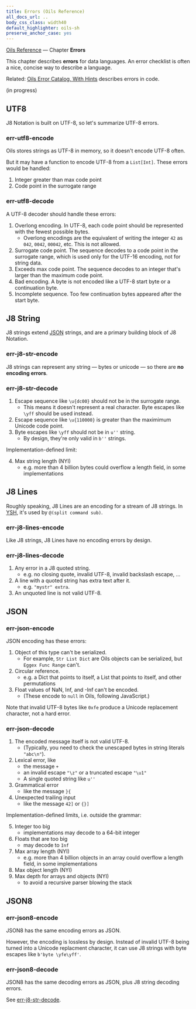 ```yaml
---
title: Errors (Oils Reference)
all_docs_url: ..
body_css_class: width40
default_highlighter: oils-sh
preserve_anchor_case: yes
---
```


<div class="doc-ref-header">

[Oils Reference](index.html) &mdash;
Chapter **Errors**

</div>

This chapter describes **errors** for data languages.  An error checklist is
often a nice, concise way to describe a language.

Related: [Oils Error Catalog, With Hints](../error-catalog.html) describes
errors in code.

<span class="in-progress">(in progress)</span>

<div id="dense-toc">
</div>

## UTF8

J8 Notation is built on UTF-8, so let's summarize UTF-8 errors.

### err-utf8-encode

Oils stores strings as UTF-8 in memory, so it doesn't encode UTF-8 often.

But it may have a function to encode UTF-8 from a `List[Int]`.  These errors
would be handled:

1. Integer greater than max code point
1. Code point in the surrogate range

### err-utf8-decode

A UTF-8 decoder should handle these errors:

1. Overlong encoding.  In UTF-8, each code point should be represented with the
   fewest possible bytes. 
   - Overlong encodings are the equivalent of writing the integer `42` as
     `042`, `0042`, `00042`, etc.  This is not allowed.
1. Surrogate code point.  The sequence decodes to a code point in the surrogate
   range, which is used only for the UTF-16 encoding, not for string data.
1. Exceeds max code point.  The sequence decodes to an integer that's larger
   than the maximum code point.
1. Bad encoding.  A byte is not encoded like a UTF-8 start byte or a
   continuation byte.
1. Incomplete sequence.  Too few continuation bytes appeared after the start
   byte.

## J8 String

J8 strings extend [JSON]($xref) strings, and are a primary building block of J8
Notation.

### err-j8-str-encode

J8 strings can represent any string &mdash; bytes or unicode &mdash; so there
are **no encoding errors**.

### err-j8-str-decode

1. Escape sequence like `\u{dc00}` should not be in the surrogate range.
   - This means it doesn't represent a real character.  Byte escapes like
     `\yff` should be used instead.
1. Escape sequence like `\u{110000}` is greater than the maximimum Unicode code
   point.
1. Byte escapes like `\yff` should not be in `u''` string.
   - By design, they're only valid in `b''` strings.

Implementation-defined limit:

4. Max string length (NYI)
   - e.g. more than 4 billion bytes could overflow a length field, in some
     implementations

## J8 Lines

Roughly speaking, J8 Lines are an encoding for a stream of J8 strings.  In
[YSH]($xref), it's used by `@(split command sub)`.

### err-j8-lines-encode

Like J8 strings, J8 Lines have no encoding errors by design.

### err-j8-lines-decode

1. Any error in a J8 quoted string.
   -  e.g. no closing quote, invalid UTF-8, invalid backslash escape, ...
1. A line with a quoted string has extra text after it.
   - e.g. `"mystr" extra`.
1. An unquoted line is not valid UTF-8.

## JSON

### err-json-encode

JSON encoding has these errors:

1. Object of this type can't be serialized.
   - For example, `Str List Dict` are Oils objects can be serialized, but
     `Eggex Func Range` can't.
1. Circular reference.
   - e.g. a Dict that points to itself, a List that points to itself, and other
     permutations
1. Float values of NaN, Inf, and -Inf can't be encoded.
   - (These encode to `null` in Oils, following JavaScript.)

Note that invalid UTF-8 bytes like `0xfe` produce a Unicode replacement
character, not a hard error.

### err-json-decode

1. The encoded message itself is not valid UTF-8.
   - (Typically, you need to check the unescaped bytes in string literals
     `"abc\n"`).
1. Lexical error, like
   - the message `+`
   - an invalid escape `"\z"` or a truncated escape `"\u1"`
   - A single quoted string like `u''`
1. Grammatical error
   - like the message `}{`
1. Unexpected trailing input
   - like the message `42]` or `{}]`

Implementation-defined limits, i.e. outside the grammar:

5. Integer too big
   - implementations may decode to a 64-bit integer
1. Floats that are too big 
   - may decode to `Inf`
1. Max array length (NYI)
   - e.g. more than 4 billion objects in an array could overflow a length
     field, in some implementations
1. Max object length (NYI)
1. Max depth for arrays and objects (NYI)
   - to avoid a recursive parser blowing the stack

## JSON8

### err-json8-encode

JSON8 has the same encoding errors as JSON.

However, the encoding is lossless by design.  Instead of invalid UTF-8 being
turned into a Unicode replacment character, it can use J8 strings with byte
escapes like `b'byte \yfe\yff'`.

### err-json8-decode

JSON8 has the same decoding errors as JSON, plus J8 string decoding errors.

See [err-j8-str-decode](#err-j8-str-decode).

<!--

## Packle

TODO: Not implemented!

### err-packle-encode

Packle has no encoding errors!

1. TODO: Unserializable `Eggex Func Range` can be turned into "wire Tuple"
   `(type_name: Str, heap_id: Int)`.
   - When you read a packle into Python, you'll get a tuple.
   - When you read a packle back into YSH, you'll get a `value.Tombstone`?
1. Circular references are allowed.  Packle data expresses a **graph**, not a
   tree.
1. Float values NaN, Inf, and -Inf use their binary representations.
1. Both Unicode and binary data are allowed.

### err-packle-decode

TODO

-->


